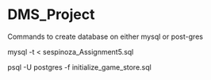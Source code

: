 # DMS_Project

Commands to create database on either mysql or post-gres

mysql -t < sespinoza_Assignment5.sql

psql -U postgres -f initialize_game_store.sql
